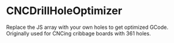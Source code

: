 # CNCDrillHoleOptimizer
Replace the JS array with your own holes to get optimized GCode.  Originally used for CNCing cribbage boards with 361 holes.
